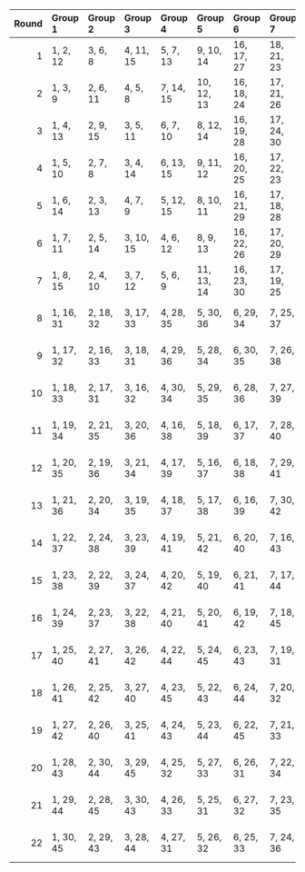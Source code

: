 |   Round | Group 1   | Group 2   | Group 3   | Group 4   | Group 5    | Group 6    | Group 7    | Group 8    | Group 9    | Group 10   | Group 11   | Group 12   | Group 13   | Group 14   | Group 15   |
|--------:|:----------|:----------|:----------|:----------|:-----------|:-----------|:-----------|:-----------|:-----------|:-----------|:-----------|:-----------|:-----------|:-----------|:-----------|
|       1 | 1, 2, 12  | 3, 6, 8   | 4, 11, 15 | 5, 7, 13  | 9, 10, 14  | 16, 17, 27 | 18, 21, 23 | 19, 26, 30 | 20, 22, 28 | 24, 25, 29 | 31, 32, 42 | 33, 36, 38 | 34, 41, 45 | 35, 37, 43 | 39, 40, 44 |
|       2 | 1, 3, 9   | 2, 6, 11  | 4, 5, 8   | 7, 14, 15 | 10, 12, 13 | 16, 18, 24 | 17, 21, 26 | 19, 20, 23 | 22, 29, 30 | 25, 27, 28 | 31, 33, 39 | 32, 36, 41 | 34, 35, 38 | 37, 44, 45 | 40, 42, 43 |
|       3 | 1, 4, 13  | 2, 9, 15  | 3, 5, 11  | 6, 7, 10  | 8, 12, 14  | 16, 19, 28 | 17, 24, 30 | 18, 20, 26 | 21, 22, 25 | 23, 27, 29 | 31, 34, 43 | 32, 39, 45 | 33, 35, 41 | 36, 37, 40 | 38, 42, 44 |
|       4 | 1, 5, 10  | 2, 7, 8   | 3, 4, 14  | 6, 13, 15 | 9, 11, 12  | 16, 20, 25 | 17, 22, 23 | 18, 19, 29 | 21, 28, 30 | 24, 26, 27 | 31, 35, 40 | 32, 37, 38 | 33, 34, 44 | 36, 43, 45 | 39, 41, 42 |
|       5 | 1, 6, 14  | 2, 3, 13  | 4, 7, 9   | 5, 12, 15 | 8, 10, 11  | 16, 21, 29 | 17, 18, 28 | 19, 22, 24 | 20, 27, 30 | 23, 25, 26 | 31, 36, 44 | 32, 33, 43 | 34, 37, 39 | 35, 42, 45 | 38, 40, 41 |
|       6 | 1, 7, 11  | 2, 5, 14  | 3, 10, 15 | 4, 6, 12  | 8, 9, 13   | 16, 22, 26 | 17, 20, 29 | 18, 25, 30 | 19, 21, 27 | 23, 24, 28 | 31, 37, 41 | 32, 35, 44 | 33, 40, 45 | 34, 36, 42 | 38, 39, 43 |
|       7 | 1, 8, 15  | 2, 4, 10  | 3, 7, 12  | 5, 6, 9   | 11, 13, 14 | 16, 23, 30 | 17, 19, 25 | 18, 22, 27 | 20, 21, 24 | 26, 28, 29 | 31, 38, 45 | 32, 34, 40 | 33, 37, 42 | 35, 36, 39 | 41, 43, 44 |
|       8 | 1, 16, 31 | 2, 18, 32 | 3, 17, 33 | 4, 28, 35 | 5, 30, 36  | 6, 29, 34  | 7, 25, 37  | 8, 27, 38  | 9, 26, 39  | 10, 22, 41 | 11, 24, 42 | 12, 23, 40 | 13, 19, 43 | 14, 21, 44 | 15, 20, 45 |
|       9 | 1, 17, 32 | 2, 16, 33 | 3, 18, 31 | 4, 29, 36 | 5, 28, 34  | 6, 30, 35  | 7, 26, 38  | 8, 25, 39  | 9, 27, 37  | 10, 23, 42 | 11, 22, 40 | 12, 24, 41 | 13, 20, 44 | 14, 19, 45 | 15, 21, 43 |
|      10 | 1, 18, 33 | 2, 17, 31 | 3, 16, 32 | 4, 30, 34 | 5, 29, 35  | 6, 28, 36  | 7, 27, 39  | 8, 26, 37  | 9, 25, 38  | 10, 24, 40 | 11, 23, 41 | 12, 22, 42 | 13, 21, 45 | 14, 20, 43 | 15, 19, 44 |
|      11 | 1, 19, 34 | 2, 21, 35 | 3, 20, 36 | 4, 16, 38 | 5, 18, 39  | 6, 17, 37  | 7, 28, 40  | 8, 30, 41  | 9, 29, 42  | 10, 25, 44 | 11, 27, 45 | 12, 26, 43 | 13, 22, 31 | 14, 24, 32 | 15, 23, 33 |
|      12 | 1, 20, 35 | 2, 19, 36 | 3, 21, 34 | 4, 17, 39 | 5, 16, 37  | 6, 18, 38  | 7, 29, 41  | 8, 28, 42  | 9, 30, 40  | 10, 26, 45 | 11, 25, 43 | 12, 27, 44 | 13, 23, 32 | 14, 22, 33 | 15, 24, 31 |
|      13 | 1, 21, 36 | 2, 20, 34 | 3, 19, 35 | 4, 18, 37 | 5, 17, 38  | 6, 16, 39  | 7, 30, 42  | 8, 29, 40  | 9, 28, 41  | 10, 27, 43 | 11, 26, 44 | 12, 25, 45 | 13, 24, 33 | 14, 23, 31 | 15, 22, 32 |
|      14 | 1, 22, 37 | 2, 24, 38 | 3, 23, 39 | 4, 19, 41 | 5, 21, 42  | 6, 20, 40  | 7, 16, 43  | 8, 18, 44  | 9, 17, 45  | 10, 28, 32 | 11, 30, 33 | 12, 29, 31 | 13, 25, 34 | 14, 27, 35 | 15, 26, 36 |
|      15 | 1, 23, 38 | 2, 22, 39 | 3, 24, 37 | 4, 20, 42 | 5, 19, 40  | 6, 21, 41  | 7, 17, 44  | 8, 16, 45  | 9, 18, 43  | 10, 29, 33 | 11, 28, 31 | 12, 30, 32 | 13, 26, 35 | 14, 25, 36 | 15, 27, 34 |
|      16 | 1, 24, 39 | 2, 23, 37 | 3, 22, 38 | 4, 21, 40 | 5, 20, 41  | 6, 19, 42  | 7, 18, 45  | 8, 17, 43  | 9, 16, 44  | 10, 30, 31 | 11, 29, 32 | 12, 28, 33 | 13, 27, 36 | 14, 26, 34 | 15, 25, 35 |
|      17 | 1, 25, 40 | 2, 27, 41 | 3, 26, 42 | 4, 22, 44 | 5, 24, 45  | 6, 23, 43  | 7, 19, 31  | 8, 21, 32  | 9, 20, 33  | 10, 16, 35 | 11, 18, 36 | 12, 17, 34 | 13, 28, 37 | 14, 30, 38 | 15, 29, 39 |
|      18 | 1, 26, 41 | 2, 25, 42 | 3, 27, 40 | 4, 23, 45 | 5, 22, 43  | 6, 24, 44  | 7, 20, 32  | 8, 19, 33  | 9, 21, 31  | 10, 17, 36 | 11, 16, 34 | 12, 18, 35 | 13, 29, 38 | 14, 28, 39 | 15, 30, 37 |
|      19 | 1, 27, 42 | 2, 26, 40 | 3, 25, 41 | 4, 24, 43 | 5, 23, 44  | 6, 22, 45  | 7, 21, 33  | 8, 20, 31  | 9, 19, 32  | 10, 18, 34 | 11, 17, 35 | 12, 16, 36 | 13, 30, 39 | 14, 29, 37 | 15, 28, 38 |
|      20 | 1, 28, 43 | 2, 30, 44 | 3, 29, 45 | 4, 25, 32 | 5, 27, 33  | 6, 26, 31  | 7, 22, 34  | 8, 24, 35  | 9, 23, 36  | 10, 19, 38 | 11, 21, 39 | 12, 20, 37 | 13, 16, 40 | 14, 18, 41 | 15, 17, 42 |
|      21 | 1, 29, 44 | 2, 28, 45 | 3, 30, 43 | 4, 26, 33 | 5, 25, 31  | 6, 27, 32  | 7, 23, 35  | 8, 22, 36  | 9, 24, 34  | 10, 20, 39 | 11, 19, 37 | 12, 21, 38 | 13, 17, 41 | 14, 16, 42 | 15, 18, 40 |
|      22 | 1, 30, 45 | 2, 29, 43 | 3, 28, 44 | 4, 27, 31 | 5, 26, 32  | 6, 25, 33  | 7, 24, 36  | 8, 23, 34  | 9, 22, 35  | 10, 21, 37 | 11, 20, 38 | 12, 19, 39 | 13, 18, 42 | 14, 17, 40 | 15, 16, 41 |